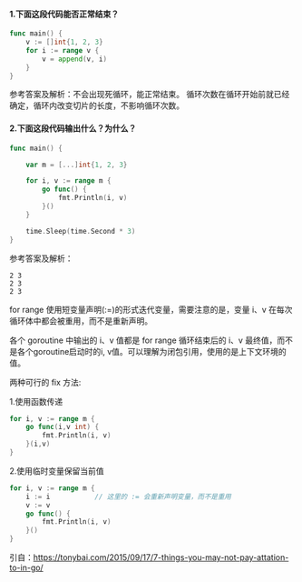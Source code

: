 #### 1.下面这段代码能否正常结束？

```go
func main() {
    v := []int{1, 2, 3}
    for i := range v {
        v = append(v, i)
    }
}
```

参考答案及解析：不会出现死循环，能正常结束。 循环次数在循环开始前就已经确定，循环内改变切片的长度，不影响循环次数。

#### 2.下面这段代码输出什么？为什么？

```go
func main() {

    var m = [...]int{1, 2, 3}

    for i, v := range m {
        go func() {
            fmt.Println(i, v)
        }()
    }

    time.Sleep(time.Second * 3)
}
```

参考答案及解析：

```
2 3
2 3
2 3
```

for range 使用短变量声明(:=)的形式迭代变量，需要注意的是，变量 i、v 在每次循环体中都会被重用，而不是重新声明。

各个 goroutine 中输出的 i、v 值都是 for range 循环结束后的 i、v 最终值，而不是各个goroutine启动时的i, v值。可以理解为闭包引用，使用的是上下文环境的值。

两种可行的 fix 方法:

1.使用函数传递

```go
for i, v := range m {
    go func(i,v int) {
        fmt.Println(i, v)
    }(i,v)
}
```

2.使用临时变量保留当前值

```go
for i, v := range m {
    i := i           // 这里的 := 会重新声明变量，而不是重用
    v := v
    go func() {
        fmt.Println(i, v)
    }()
}
```

引自：https://tonybai.com/2015/09/17/7-things-you-may-not-pay-attation-to-in-go/